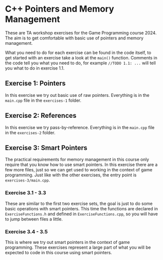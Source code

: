 # C++ Pointers and Memory Management
These are TA workshop exercises for the Game Programming course 2024. The aim is to get comfortable with basic use of pointers and memory management.

What you need to do for each exercise can be found in the code itself, to get started with an exercise take a look at the `main()` function. Comments in the code tell you what you need to do, for example `//TODO 1.1: ...` will tell you what to do in exercise 1.1. 

## Exercise 1: Pointers
In this exercise we try out basic use of raw pointers. Everything is in the `main.cpp` file in the `exercises-1` folder.

## Exercise 2: References
In this exercise we try pass-by-reference. Everything is in the `main.cpp` file in the `exercises-2` folder.

## Exercise 3: Smart Pointers
The practical requirements for memory management in this course only require that you know how to use smart pointers. In this exercise there are a few more files, just so we can get used to working in the context of game programming. Just like with the other exercises, the entry point is `exercises-3/main.cpp`.

### Exercise 3.1 - 3.3
These are similar to the first two exercise sets, the goal is just to do some basic operations with smart pointers. This time the functions are declared in `ExerciseFunctions.h` and defined in `ExerciseFunctions.cpp`, so you will have to jump between files a little.

### Exercise 3.4 - 3.5
This is where we try out smart pointers in the context of game programming. These exercises represent a large part of what you will be expected to code in this course using smart pointers.
